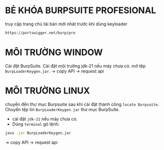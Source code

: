 # BẺ KHÓA BURPSUITE PROFESIONAL
truy cập trang chủ tải bản mới nhát trước khi dùng keyloader
```bash
https://portswigger.net/burp/pro
```
# MÔI TRƯỜNG WINDOW
Cài đặt BurpSuite.
Cài đặt mội trường jdk-21 nếu máy chưa có.
mở tệp `BurpLoaderKeygen.jar`.
-> copy API -> request api


# MÔI TRƯỜNG LINUX
chuyển đến thư mục Burpsuite sau khi cài đặt thành công `locate Burpsuite`.
Chuyển tệp tin `BurpLoaderKeygen.jar` thư mục BurpSuite.
- cài đặt `jdk-21` nếu máy chưa có.
- Dùng `terminal` gõ lệnh:
```bash
java -jar BurpLoaderKeygen.jar
```
-> copy API -> request api
